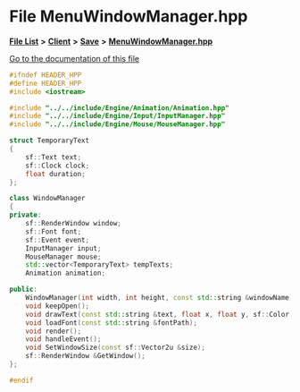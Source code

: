 

# File MenuWindowManager.hpp

[**File List**](files.md) **>** [**Client**](dir_133b3cdd880ca9e91a51b18f00995eeb.md) **>** [**Save**](dir_7f2caee7a039a4df72b6a79e2fa54694.md) **>** [**MenuWindowManager.hpp**](MenuWindowManager_8hpp.md)

[Go to the documentation of this file](MenuWindowManager_8hpp.md)


```C++
#ifndef HEADER_HPP
#define HEADER_HPP
#include <iostream>

#include "../../include/Engine/Animation/Animation.hpp"
#include "../../include/Engine/Input/InputManager.hpp"
#include "../../include/Engine/Mouse/MouseManager.hpp"

struct TemporaryText
{
    sf::Text text;
    sf::Clock clock;
    float duration;
};

class WindowManager
{
private:
    sf::RenderWindow window;
    sf::Font font;
    sf::Event event;
    InputManager input;
    MouseManager mouse;
    std::vector<TemporaryText> tempTexts;
    Animation animation;

public:
    WindowManager(int width, int height, const std::string &windowName);
    void keepOpen();
    void drawText(const std::string &text, float x, float y, sf::Color color);
    void loadFont(const std::string &fontPath);
    void render();
    void handleEvent();
    void SetWindowSize(const sf::Vector2u &size);
    sf::RenderWindow &GetWindow();
};

#endif
```


